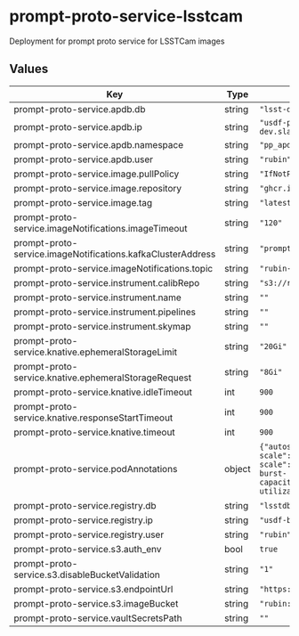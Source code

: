 # prompt-proto-service-lsstcam

Deployment for prompt proto service for LSSTCam images

## Values

| Key | Type | Default | Description |
|-----|------|---------|-------------|
| prompt-proto-service.apdb.db | string | `"lsst-devl"` |  |
| prompt-proto-service.apdb.ip | string | `"usdf-prompt-processing-dev.slac.stanford.edu:5432"` |  |
| prompt-proto-service.apdb.namespace | string | `"pp_apdb"` |  |
| prompt-proto-service.apdb.user | string | `"rubin"` |  |
| prompt-proto-service.image.pullPolicy | string | `"IfNotPresent"` |  |
| prompt-proto-service.image.repository | string | `"ghcr.io/lsst-dm/prompt-proto-service"` |  |
| prompt-proto-service.image.tag | string | `"latest"` |  |
| prompt-proto-service.imageNotifications.imageTimeout | string | `"120"` |  |
| prompt-proto-service.imageNotifications.kafkaClusterAddress | string | `"prompt-processing-kafka-bootstrap.kafka:9092"` |  |
| prompt-proto-service.imageNotifications.topic | string | `"rubin-prompt-processing"` |  |
| prompt-proto-service.instrument.calibRepo | string | `"s3://rubin-summit-users/"` |  |
| prompt-proto-service.instrument.name | string | `""` |  |
| prompt-proto-service.instrument.pipelines | string | `""` |  |
| prompt-proto-service.instrument.skymap | string | `""` |  |
| prompt-proto-service.knative.ephemeralStorageLimit | string | `"20Gi"` |  |
| prompt-proto-service.knative.ephemeralStorageRequest | string | `"8Gi"` |  |
| prompt-proto-service.knative.idleTimeout | int | `900` |  |
| prompt-proto-service.knative.responseStartTimeout | int | `900` |  |
| prompt-proto-service.knative.timeout | int | `900` |  |
| prompt-proto-service.podAnnotations | object | `{"autoscaling.knative.dev/max-scale":"600","autoscaling.knative.dev/min-scale":"10","autoscaling.knative.dev/target-burst-capacity":"-1","autoscaling.knative.dev/target-utilization-percentage":"60","revision":"1"}` | Annotations for the prompt-proto-service pod |
| prompt-proto-service.registry.db | string | `"lsstdb1"` |  |
| prompt-proto-service.registry.ip | string | `"usdf-butler.slac.stanford.edu:5432"` |  |
| prompt-proto-service.registry.user | string | `"rubin"` |  |
| prompt-proto-service.s3.auth_env | bool | `true` |  |
| prompt-proto-service.s3.disableBucketValidation | string | `"1"` |  |
| prompt-proto-service.s3.endpointUrl | string | `"https://s3dfrgw.slac.stanford.edu"` |  |
| prompt-proto-service.s3.imageBucket | string | `"rubin:rubin-pp"` |  |
| prompt-proto-service.vaultSecretsPath | string | `""` |  |

